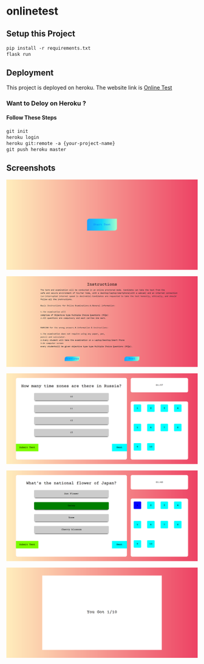 # onlinetest

## Setup this Project

```shell
pip install -r requirements.txt
flask run
```

## Deployment

This project is deployed on heroku. The website link is [Online Test](https://abhishek-online-test.herokuapp.com/)

### Want to Deloy on Heroku ?

#### Follow These Steps

```shell
git init
heroku login
heroku git:remote -a {your-project-name}
git push heroku master
```

## Screenshots

![image Info](https://github.com/PATHAKABHISHEK/onlinetest/blob/main/static/images/Screenshot_2020-12-18%20Online%20Test.png "Starting Page")

![image Info](https://github.com/PATHAKABHISHEK/onlinetest/blob/main/static/images/Screenshot_2020-12-18%20Online%20Test_1.png "Instructions Page")

![image Info](https://github.com/PATHAKABHISHEK/onlinetest/blob/main/static/images/Screenshot_2020-12-18%20Online%20Test_2.png "Exam Page")

![image Info](https://github.com/PATHAKABHISHEK/onlinetest/blob/main/static/images/Screenshot_2020-12-18%20Online%20Test_3.png "Selecting Options")

![image Info](https://github.com/PATHAKABHISHEK/onlinetest/blob/main/static/images/Screenshot_2020-12-18%20Online%20Test_4.png "Getting Result")
